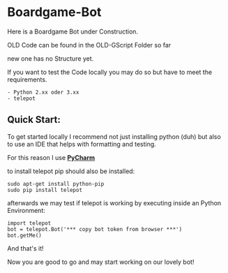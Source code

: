 # Boardgame-Bot

Here is a Boardgame Bot under Construction.

OLD Code can be found in the OLD-GScript Folder so far 

new one has no Structure yet.

If you want to test the Code locally you may do so but have to meet the requirements.

    - Python 2.xx oder 3.xx 
    - telepot

Quick Start: 
 -
 
To get started locally I recommend not just installing python (duh)
but also to use an IDE that helps with formatting and testing.

For this reason I use [**PyCharm**](https://www.jetbrains.com/pycharm/)

to install telepot pip should also be installed:

```shell
sudo apt-get install python-pip
sudo pip install telepot
```

afterwards we may test if telepot is working by executing inside an Python Environment:

``` Shell
import telepot
bot = telepot.Bot('*** copy bot token from browser ***')
bot.getMe()
```

And that's it!

Now you are good to go and may start working on our lovely bot!
